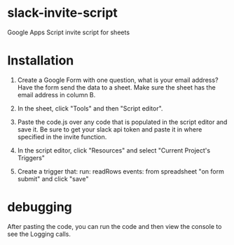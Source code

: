 # slack-invite-script
Google Apps Script invite script for sheets


# Installation

1. Create a Google Form with one question, what is your email address?  Have the form send the data
to a sheet.  Make sure the sheet has the email address in column B.

2. In the sheet, click "Tools" and then "Script editor".

3. Paste the code.js over any code that is populated in the script editor and save it.  Be sure
   to get your slack api token and paste it in where specified in the invite function.

4. In the script editor, click "Resources" and select "Current Project's Triggers"

5. Create a trigger that:
   run: readRows
   events: from spreadsheet  "on form submit"
   and click "save"


# debugging

After pasting the code, you can run the code and then view the console to see the Logging calls.
